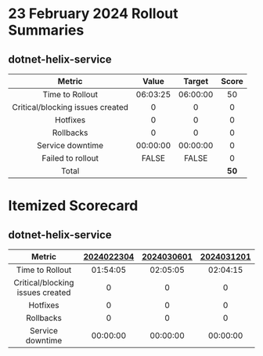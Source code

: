 # 23 February 2024 Rollout Summaries

## dotnet-helix-service

|              Metric              |   Value  |  Target  |   Score   |
|:--------------------------------:|:--------:|:--------:|:---------:|
| Time to Rollout                  | 06:03:25 | 06:00:00 |     50     |
| Critical/blocking issues created |     0    |    0     |     0     |
| Hotfixes                         |     0    |    0     |     0     |
| Rollbacks                        |     0    |    0     |     0     |
| Service downtime                 | 00:00:00 | 00:00:00 |     0     |
| Failed to rollout                |   FALSE  |   FALSE  |     0     |
| Total                            |          |          |   **50**   |


# Itemized Scorecard

## dotnet-helix-service

| Metric | [2024022304](https://dev.azure.com/dnceng/7ea9116e-9fac-403d-b258-b31fcf1bb293/_build/results?buildId=2386621) | [2024030601](https://dev.azure.com/dnceng/7ea9116e-9fac-403d-b258-b31fcf1bb293/_build/results?buildId=2395762) | [2024031201](https://dev.azure.com/dnceng/7ea9116e-9fac-403d-b258-b31fcf1bb293/_build/results?buildId=2402203) |
|:-----:|:-----:|:-----:|:-----:|
| Time to Rollout | 01:54:05 | 02:05:05 | 02:04:15 |
| Critical/blocking issues created | 0 | 0 | 0 |
| Hotfixes | 0 | 0 | 0 |
| Rollbacks | 0 | 0 | 0 |
| Service downtime | 00:00:00 | 00:00:00 | 00:00:00 |

